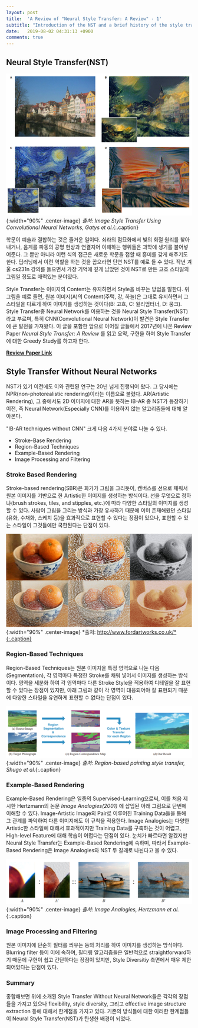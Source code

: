 ```yaml
---
layout: post
title:  'A Review of "Neural Style Transfer: A Review" - 1'
subtitle: "Introduction of the NST and a brief history of the style transfer"
date:   2019-08-02 04:31:13 +0900
comments: true
---
```


## Neural Style Transfer(NST)
![](/img/posts/nst/nst-intro.PNG){:width="90%" .center-image}
*출처: Image Style Transfer Using Convolutional Neural Networks, Gatys et al.*{:.caption}

학문이 예술과 결합하는 것은 즐거운 일이다. 쇠라의 점묘화에서 빛의 회절 원리를 찾아내거나, 음계를 파동의 공명 현상과 연결지어 이해하는 행위들은 과학에 생기를 불어넣어준다. 그 뿐만 아니라 이런 식의 접근은 새로운 학문을 접할 때 흥미를 갖게 해주기도 한다. 딥러닝에서 이런 역할을 하는 것을 꼽으라면 단연 NST를 예로 들 수 있다. 작년 겨울 cs231n 강의를 들으면서 가장 기억에 깊게 남았던 것이 NST로 만든 고흐 스타일의 그림일 정도로 매력있는 분야였다.

Style Transfer는  이미지의 Content는 유지하면서 Style을 바꾸는 방법을 말한다. 위 그림을 예로 들면, 원본 이미지(A)의 Content(주택, 강, 하늘)은 그대로 유지하면서 그 스타일을 다르게 하여 이미지를 생성하는 것이다(B: 고흐, C: 윌리엄터너, D: 뭉크). Style Transfer중 Neural Network를 이용하는 것을 Neural Style Transfer(NST)라고 부르며, 특히 CNN(Convolutional Neural Network)이 발견은 Style Transfer에 큰 발전을 가져왔다. 이 글을 포함한 앞으로 이어질 글들에서 2017년에 나온 Review Paper *Neural Style Transfer: A Review* 를 읽고 요약, 구현을 하며 Style Transfer에 대한 Greedy Study를 하고자 한다.

**[Review Paper Link](https://arxiv.org/abs/1705.04058)**

## Style Transfer Without Neural Networks
NST가 있기 이전에도 이와 관련된 연구는 20년 넘게 진행되어 왔다. 그 당시에는 NPR(non-photorealistic rendering)이라는 이름으로 불렸다. AR(Artistic Rendering), 그 중에서도 2D 이미지에 대한 AR을 뜻하는 IB-AR 중 NST가 등장하기 이전, 즉 Neural Network(Especially CNN)를 이용하지 않는 알고리즘들에 대해 알아본다.

"IB-AR techniques without CNN" 크게 다음 4가지 분야로 나눌 수 있다.

- Stroke-Base Rendering
- Region-Based Techniques
- Example-Based Rendering
- Image Processing and Filtering

### Stroke Based Rendering
Stroke-based rendering(SBR)은 화가가 그림을 그리듯이, 캔버스를 선으로 채워서 원본 이미지를 기반으로 한 Artistic한 이미지를 생성하는 방식이다. 선을 무엇으로 정하냐(brush strokes, tiles, and stipples, etc.)에 따라 다양한 스타일의 이미지를 생성할 수 있다. 사람이 그림을 그리는 방식과 가장 유사하기 때문에 이미 존재해왔던 스타일(유화, 수채화, 스케치 등)을 효과적으로 표현할 수 있다는 장점이 있으나, 표현할 수 있는 스타일이 그것들에만 국한된다는 단점이 있다.

![](/img/posts/nst/example-sbr.jpg){:width="90%" .center-image}
*출처: http://www.fordartworks.co.uk/*{:.caption}

### Region-Based Techniques
Region-Based Techniques는 원본 이미지을 특정 영역으로 나눈 다음(Segmentation), 각 영역마다 특정한 Stroke를 채워 넣어서 이미지를 생성하는 방식이다. 영역을 세분화 하여 각 영역마다 다른 Stroke Style을 적용하여 디테일을 잘 표현할 수 있다는 장점이 있지만, 아래 그림과 같이 각 영역이 대응되어야 잘 표현되기 때문에 다양한 스타일을 유연하게 표현할 수 없다는 단점이 있다.

![](/img/posts/nst/example-rbt.PNG){:width="90%" .center-image}
*출처: Region-based painting style transfer, Shugo et al.*{:.caption}

### Example-Based Rendering
Example-Based Rendering은 일종의 Supervised-Learning으로써, 이를 처음 제시한 Hertzmann의 논문 *Image Analogies(2001)* 에 삽입된 아래 그림으로 단번에 이해할 수 있다. Image-Artistic Image의 Pair로 이루어진 Training Data들을 통해 그 관계를 파악하여 다른 이미지에도 이 규칙을 적용한다. Image Analogies는 다양한 Artistic한 스타일에 대해서 효과적이지만 Training Data를 구축하는 것이 어렵고, High-level Feature에 대해 학습이 어렵다는 단점이 있다. 눈치가 빠르다면 알겠지만 Neural Style Transfer는 Example-Based Rendering에 속하며, 따라서 Example-Based Rendering은 Image Analogies와 NST 두 갈래로 나뉜다고 볼 수 있다.

![](/img/posts/nst/example-ebr.PNG){:width="90%" .center-image}
*출처: Image Analogies, Hertzmann et al.*{:.caption}

### Image Processing and Filtering
원본 이미지에 단순히 필터를 씌우는 등의 처리를 하여 이미지를 생성하는 방식이다. Blurring filter 등이 이에 속하며, 필터링 알고리즘들은 일반적으로 straightforward하기 때문에 구현이 쉽고 간단하다는 장점이 있지만, Style Diversitiy 측면에서 매우 제한되어있다는 단점이 있다.


### Summary
종합해보면 위에 소개된 Style Transfer Without Neural Network들은 각각의 장점들을 가지고 있으나 flexibility, style diversity, 그리고 effective image structure extraction 등에 대해서 한계점을 가지고 있다. 기존의 방식들에 대한 이러한 한계점들이 Neural Style Transfer(NST)가 탄생한 배경이 되었다.
